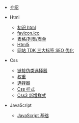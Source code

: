 - [介绍](README.md)

- Html

  - [初识 html](zh-cn/html/01.初始html.md)
  - [favicon.ico](zh-cn/html/02.favicon.md)
  - [表格/列表/表单](zh-cn/html/03.表格、列表、表单.md)
  - [Html5](zh-cn/html/04.html5.md)
  - [网站 TDK 三大标签 SEO 优化](zh-cn/html/05.网站TDK三大标签SEO优化.md)

- Css

  - [链接伪类选择器](zh-cn/css/01.链接伪类选择器.md)
  - [权重](zh-cn/css/02.权重.md)
  - [选择器](zh-cn/css/03.选择器.md)
  - [Css 样式](zh-cn/css/04.css样式.md)
  - [Css3 新增样式](zh-cn/css/05.css3样式.md)

- JavaScript
  - [JavaScript 基础](zh-cn/javascript/01.JavaScript基础.md)
